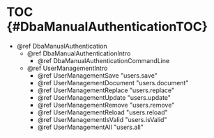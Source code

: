 TOC {#DbaManualAuthenticationTOC}
=================================

- @ref DbaManualAuthentication
  - @ref DbaManualAuthenticationIntro
    - @ref DbaManualAuthenticationCommandLine
  - @ref UserManagementIntro
    - @ref UserManagementSave "users.save"
    - @ref UserManagementDocument "users.document"
    - @ref UserManagementReplace "users.replace"
    - @ref UserManagementUpdate "users.update"
    - @ref UserManagementRemove "users.remove"
    - @ref UserManagementReload "users.reload"
    - @ref UserManagementIsValid "users.isValid"
    - @ref UserManagementAll "users.all"
